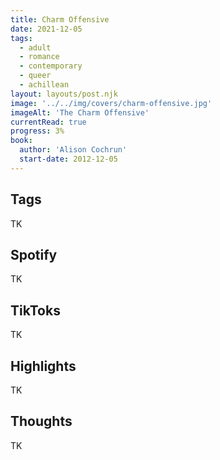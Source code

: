 ```yaml
---
title: Charm Offensive
date: 2021-12-05
tags:
  - adult
  - romance
  - contemporary
  - queer
  - achillean
layout: layouts/post.njk
image: '../../img/covers/charm-offensive.jpg'
imageAlt: 'The Charm Offensive'
currentRead: true
progress: 3%
book:
  author: 'Alison Cochrun'
  start-date: 2012-12-05
---
```


## Tags
TK

## Spotify
TK

## TikToks
TK

## Highlights
TK

## Thoughts
TK
